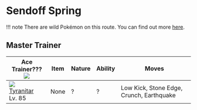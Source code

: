 # Sendoff Spring

!!! note
    There are wild Pokémon on this route. You can find out more [here](../../wild_pokemon/sendoff_spring/).

## Master Trainer

Ace Trainer???<br>![][ace_f]      | Item | Nature | Ability | Moves
---                               | ---  | ---    | ---     | ---
![][248]<br>[Tyranitar]<br>Lv. 85 | None | ?      | ?       | Low Kick, Stone Edge, Crunch, Earthquake

[Tyranitar]: ../../pokemons/248/
[248]: ../img/pokemon/248.png
[ace_f]: ../img/trainer/ace_f.png
